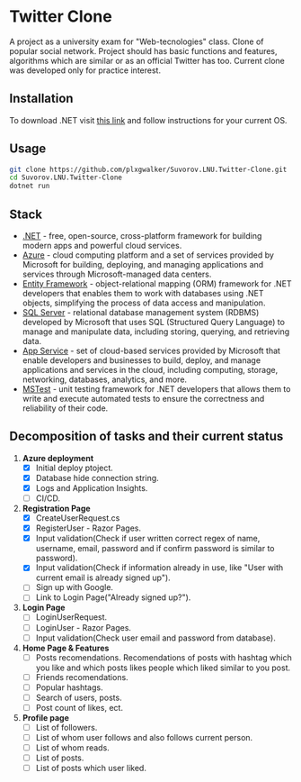 # Twitter Clone

A project as a university exam for "Web-tecnologies" class. Clone of popular social network. Project should has basic functions and features, algorithms which are similar or as an official Twitter has too. Current clone was developed only for practice interest.

## Installation

To download .NET visit [this link](https://dotnet.microsoft.com/download) and follow instructions for your current OS.

## Usage

```bash
git clone https://github.com/plxgwalker/Suvorov.LNU.Twitter-Clone.git
cd Suvorov.LNU.Twitter-Clone
dotnet run
```

## Stack

- [.NET](https://dotnet.microsoft.com/) - free, open-source, cross-platform framework for building modern apps and powerful cloud services.
- [Azure](https://azure.microsoft.com/) - cloud computing platform and a set of services provided by Microsoft for building, deploying, and managing applications and services through Microsoft-managed data centers.
- [Entity Framework](https://learn.microsoft.com/ef) - object-relational mapping (ORM) framework for .NET developers that enables them to work with databases using .NET objects, simplifying the process of data access and manipulation.
- [SQL Server](https://www.microsoft.com/sql-server/sql-server-2019) - relational database management system (RDBMS) developed by Microsoft that uses SQL (Structured Query Language) to manage and manipulate data, including storing, querying, and retrieving data.
- [App Service](https://azure.microsoft.com/products/app-service/) - set of cloud-based services provided by Microsoft that enable developers and businesses to build, deploy, and manage applications and services in the cloud, including computing, storage, networking, databases, analytics, and more.
- [MSTest](https://learn.microsoft.com/dotnet/core/testing/unit-testing-with-mstest) - unit testing framework for .NET developers that allows them to write and execute automated tests to ensure the correctness and reliability of their code.

## Decomposition of tasks and their current status

1. **Azure deployment**
    - [x] Initial deploy ptoject.
	- [x] Database hide connection string.
	- [x] Logs and Application Insights.
	- [ ] CI/CD.
	
2. **Registration Page**
    - [x] CreateUserRequest.cs
	- [x] RegisterUser - Razor Pages.
    - [x] Input validation(Check if user written correct regex of name, username, email, password and if confirm password is similar to password). 
	- [x] Input validation(Check if information already in use, like "User with current email is already signed up").
	- [ ] Sign up with Google.
	- [ ] Link to Login Page("Already signed up?").

3. **Login Page**
	- [ ] LoginUserRequest.
	- [ ] LoginUser - Razor Pages.
	- [ ] Input validation(Check user email and password from database).
	
4. **Home Page & Features**
	- [ ] Posts recomendations. Recomendations of posts with hashtag which you like and which posts likes people which liked similar to you post.
	- [ ] Friends recomendations.
	- [ ] Popular hashtags.
	- [ ] Search of users, posts.
	- [ ] Post count of likes, ect.

5. **Profile page**
	- [ ] List of followers.
	- [ ] List of whom user follows and also follows current person.
	- [ ] List of whom reads.
	- [ ] List of posts.
	- [ ] List of posts which user liked.
